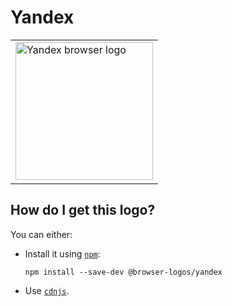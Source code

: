 # Yandex

<table>
    <tr height=230>
        <td>
            <a href="https://github.com/alrra/browser-logos/tree/fe67c07fd39322ac5378f63f9f9d50422d7658b7/src/yandex">
                <img width=220 src="https://raw.githubusercontent.com/alrra/browser-logos/fe67c07fd39322ac5378f63f9f9d50422d7658b7/src/yandex/yandex_512x512.png" alt="Yandex browser logo">
            </a>
        </td>
    </tr>
</table>

## How do I get this logo?

You can either:

* Install it using [`npm`][npm]:

  `npm install --save-dev @browser-logos/yandex`

* Use [`cdnjs`][cdnjs].

<!-- Link labels: -->

[cdnjs]: https://cdnjs.com/libraries/browser-logos
[npm]: https://www.npmjs.com/
